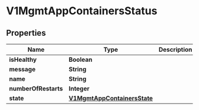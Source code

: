# V1MgmtAppContainersStatus

## Properties
Name | Type | Description | Notes
------------ | ------------- | ------------- | -------------
**isHealthy** | **Boolean** |  |  [optional]
**message** | **String** |  |  [optional]
**name** | **String** |  |  [optional]
**numberOfRestarts** | **Integer** |  |  [optional]
**state** | [**V1MgmtAppContainersState**](V1MgmtAppContainersState.md) |  |  [optional]
